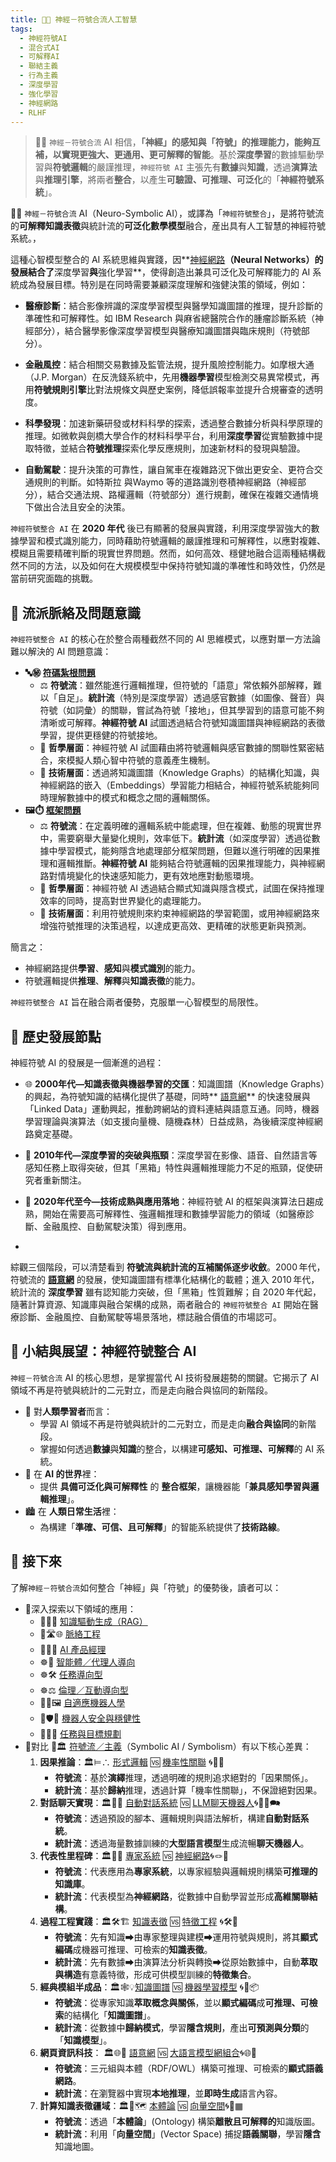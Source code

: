 ```yaml
---
title: 🎏🧠 神經－符號合流人工智慧
tags:
  - 神經符號AI
  - 混合式AI
  - 可解釋AI
  - 聯結主義
  - 行為主義
  - 深度學習
  - 強化學習
  - 神經網路
  - RLHF
---
```

> 🎏🧠 `神經－符號合流` AI 相信，**「神經」的感知與「符號」的推理能力，能夠互補，以實現更強大、更通用、更可解釋的智能**。基於**深度學習**的數據驅動學習與**符號邏輯**的嚴謹推理，`神經符號 AI` 主張先有**數據**與**知識**，透過**演算法**與**推理引擎**，將兩者**整合**，以產生**可驗證、可推理、可泛化**的「**神經符號系統**」。

🎏🧠 `神經－符號合流` AI（Neuro-Symbolic AI），或譯為「`神經符號整合`」，是將符號流的**可解釋知識表徵**與統計流的**可泛化數學模型**融合，産出具有人工智慧的神經符號系統。，

這種心智模型整合的 AI 系統思維與實踐，因**[神經網路](04-03-neural_networks.zh-hant)**（Neural Networks）的發展結合了**深度學習**與**強化學習**，使得創造出兼具可泛化及可解釋能力的 AI 系統成為發展目標。特別是在同時需要兼顧深度理解和強健決策的領域，例如：

- **醫療診斷**：結合影像辨識的深度學習模型與醫學知識圖譜的推理，提升診斷的準確性和可解釋性。如 IBM Research 與麻省總醫院合作的腫瘤診斷系統（神經部分），結合醫學影像深度學習模型與醫療知識圖譜與臨床規則（符號部分）。
    
- **金融風控**：結合相關交易數據及監管法規，提升風險控制能力。如摩根大通（J.P. Morgan）在反洗錢系統中，先用**機器學習**模型檢測交易異常模式，再用**符號規則引擎**比對法規條文與歷史案例，降低誤報率並提升合規審查的透明度。
    
- **科學發現**：加速新藥研發或材料科學的探索，透過整合數據分析與科學原理的推理。如微軟與劍橋大學合作的材料科學平台，利用**深度學習**從實驗數據中提取特徵，並結合**符號推理**探索化學反應規則，加速新材料的發現與驗證。
    
- **自動駕駛**：提升決策的可靠性，讓自駕車在複雜路況下做出更安全、更符合交通規則的判斷。如特斯拉 與Waymo 等的道路識別卷積神經網路（神經部分），結合交通法規、路權邏輯（符號部分）進行規劃，確保在複雜交通情境下做出合法且安全的決策。

`神經符號整合 AI` 在 **2020 年代** 後已有顯著的發展與實踐，利用深度學習強大的數據學習和模式識別能力，同時藉助符號邏輯的嚴謹推理和可解釋性，以應對複雜、模糊且需要精確判斷的現實世界問題。然而，如何高效、穩健地融合這兩種結構截然不同的方法，以及如何在大規模模型中保持符號知識的準確性和時效性，仍然是當前研究面臨的挑戰。


## 🎏 流派脈絡及問題意識

`神經符號整合 AI`  的核心在於整合兩種截然不同的 AI 思維模式，以應對單一方法論難以解決的 AI 問題意識：

- **🔤㊙️ [符碼紮根問題](01-03-Symbol_Grounding_Problem.zh-hant)**
    - ⚖️ **符號流**：雖然能進行邏輯推理，但符號的「語意」常依賴外部解釋，難以「自足」。**統計流**（特別是深度學習）透過感官數據（如圖像、聲音）與符號（如詞彙）的關聯，嘗試為符號「接地」，但其學習到的語意可能不夠清晰或可解釋。**神經符號 AI** 試圖透過結合符號知識圖譜與神經網路的表徵學習，提供更穩健的符號接地。
    - 🧠 **哲學層面**：神經符號 AI 試圖藉由將符號邏輯與感官數據的關聯性緊密結合，來模擬人類心智中符號的意義產生機制。
    - 🚧 **技術層面**：透過將知識圖譜（Knowledge Graphs）的結構化知識，與神經網路的嵌入（Embeddings）學習能力相結合，神經符號系統能夠同時理解數據中的模式和概念之間的邏輯關係。
- **🖼️⏱️ [框架問題](01-04-Frame_Problem.zh-hant)**
    - ⚖️ **符號流**：在定義明確的邏輯系統中能處理，但在複雜、動態的現實世界中，需要窮舉大量變化規則，效率低下。**統計流**（如深度學習）透過從數據中學習模式，能夠隱含地處理部分框架問題，但難以進行明確的因果推理和邏輯推斷。**神經符號 AI** 能夠結合符號邏輯的因果推理能力，與神經網路對情境變化的快速感知能力，更有效地應對動態環境。
    - 🧠 **哲學層面**：神經符號 AI 透過結合顯式知識與隱含模式，試圖在保持推理效率的同時，提高對世界變化的處理能力。
    - 🚧 **技術層面**：利用符號規則來約束神經網路的學習範圍，或用神經網路來增強符號推理的決策過程，以達成更高效、更精確的狀態更新與預測。

 簡言之：

- 神經網路提供**學習**、**感知**與**模式識別**的能力。
- 符號邏輯提供**推理**、**解釋**與**知識表徵**的能力。
    
`神經符號整合 AI` 旨在融合兩者優勢，克服單一心智模型的局限性。

## 📜 歷史發展節點

神經符號 AI 的發展是一個漸進的過程：

- 🌐 **2000年代—知識表徵與機器學習的交匯**：知識圖譜（Knowledge Graphs）的興起，為符號知識的結構化提供了基礎，同時** [語意網](03-06-semantic_web.zh-hant)** 的快速發展與「Linked Data」運動興起，推動跨網站的資料連結與語意互通。同時，機器學習理論與演算法（如支援向量機、隨機森林）日益成熟，為後續深度神經網路奠定基礎。
    
- 🧠 **2010年代—深度學習的突破與瓶頸**：深度學習在影像、語音、自然語言等感知任務上取得突破，但其「黑箱」特性與邏輯推理能力不足的瓶頸，促使研究者重新關注。
    
- 🚀 **2020年代至今—技術成熟與應用落地**：神經符號 AI 的框架與演算法日趨成熟，開始在需要高可解釋性、強邏輯推理和數據學習能力的領域（如醫療診斷、金融風控、自動駕駛決策）得到應用。
- 
綜觀三個階段，可以清楚看到 **符號流與統計流的互補關係逐步收斂**。2000 年代，符號流的 **[語意網](03-06-semantic_web.zh-hant)** 的發展，使知識圖譜有標準化結構化的載體；進入 2010 年代，統計流的 **深度學習** 雖有認知能力突破，但「黑箱」性質難解；自 2020 年代起，隨著計算資源、知識庫與融合架構的成熟，兩者融合的 `神經符號整合 AI` 開始在醫療診斷、金融風控、自動駕駛等場景落地，標誌融合價值的市場認可。

## 🏁 小結與展望：神經符號整合 AI

`神經－符號合流` AI 的核心思想，是掌握當代 AI 技術發展趨勢的關鍵。它揭示了 AI 領域不再是符號與統計的二元對立，而是走向融合與協同的新階段。

* 🤔 對**人類學習者**而言：
	- 學習 AI 領域不再是符號與統計的二元對立，而是走向**融合與協同**的新階段。
	- 掌握如何透過**數據**與**知識**的整合，以構建**可感知、可推理、可解釋**的 AI 系統。	
* 🤖 在 **AI 的世界**裡：
	- 提供 **具備可泛化與可解釋性** 的 **整合框架**，讓機器能「**兼具感知學習與邏輯推理**」。
* 🏙 在 **人類日常生活**裡：
	- 為構建「**準確、可信、且可解釋**」的智能系統提供了**技術路線**。

## 🔱 接下來

了解`神經－符號合流`如何整合「神經」與「符號」的優勢後，讀者可以：

- 🚦深入探索以下領域的應用：
	- 🌉🔗📝 [知識驅動生成（RAG）](10-04-retrieval_augmented_generation.zh-hant)
	- 🌉🛣🌐 [脈絡工程](10-05-context_engineering.zh-hant)
	- 🎁🚀🌱 [AI 產品經理](#sec-ai-pm)
	- ☸🤖 [智能體／代理人導向](05-03-oriented_agent.zh-hant)
	- ☸🛠 [任務導向型](05-04-oriented_task.zh-hant)
	- ☸⚖️ [倫理／互動導向型](05-05-oriented_ethics.zh-hant)
	- 🦾🔄🖼️ [自適應機器人學](08-03-adaptive_robotics.zh-hant)
	- 🦾🛡️🚨 [機器人安全與穩健性](08-05-robot_safety_and_robustness.zh-hant)
	- 🦾🧭🎯 [任務與目標規劃](08-06-robot_tasks_and_goals.zh-hant)
- 🚥對比 🎏🏛️ [符號流／主義](02-01-symbolic_ai.zh-hant)（Symbolic AI / Symbolism）有以下核心差異：
	1. **因果推論**：🏛️⊨∴ [形式邏輯](03-01-formal_logic.zh-hant) 🆚  [機率性關聯](04-01-probabilistic_association.zh-hant) 🌀🎲🌿
		*  **符號流**：基於**演繹**推理，透過明確的規則追求絕對的「因果關係」。
		*  **統計流**：基於**歸納**推理，透過計算「機率性關聯」，不保證絕對因果。
	2. **對話聊天實現**：🏛️🤖💬 [自動對話系統](03-02-automatic_dialogue_systems.zh-hant) 🆚  [LLM聊天機器人](04-02-llm_chatbots.zh-hant)🌀🧞‍♀️🗪
		*  **符號流**：透過預設的腳本、邏輯規則與語法解析，構建**自動對話系統**。
		*  **統計流**：透過海量數據訓練的**大型語言模型**生成流暢**聊天機器人**。
	3. **代表性里程碑**：🏛️🎁🧠 [專家系統](03-03-expert_systems.zh-hant) 🆚 [神經網路](04-03-neural_networks.zh-hant)🌀🪢🧠
		*  **符號流**：代表應用為**專家系統**，以專家經驗與邏輯規則構築**可推理的知識庫**。
		*  **統計流**：代表模型為**神經網路**，從數據中自動學習並形成**高維關聯結構**。
	4. **過程工程實踐**：🏛️🛠️🏗️ [知識表徵](03-04-knowledge_representation.zh-hant) 🆚 [特徵工程](04-04-feature_engineering.zh-hant) 🌀🛠️🤏
		*  **符號流**：先有知識➡由專家整理與建模➡運用符號與規則，將其**顯式編碼**成機器可推理、可檢索的**知識表徵**。
		*  **統計流**：先有數據➡由演算法分析與轉換➡從原始數據中，自動**萃取與構造**有意義特徵，形成可供模型訓練的**特徵集合**。
	5. **經典模組半成品**：🏛️🕸💡[知識圖譜](03-04-knowledge_representation.zh-hant) 🆚  [機器學習模型](04-05-machine_learning_models.zh-hant) 🌀🤖📦
		*  **符號流**：從專家知識**萃取概念與關係**，並以**顯式編碼**成**可推理、可檢索**的結構化「**知識圖譜**」。
		*  **統計流**：從數據中**歸納模式**，學習**隱含規則**，產出**可預測與分類**的「**知識模型**」。
	6. **網頁資訊科技**： 🏛️🌐🔗 [語意網](03-06-semantic_web.zh-hant) 🆚 [大語言模型網組合](04-06-llm_webassembly.zh-hant.md)🌀🌐🔗
		*  **符號流**：三元組與本體（RDF/OWL）構築可推理、可檢索的**顯式語義網路**。
		*  **統計流**：在瀏覽器中實現**本地推理**，並**即時生成**語言內容。
	7. **計算知識表徵疆域**：🏛️🌌🗺️ [本體論](03-07-ontology.zh-hant) 🆚 [向量空間](04-07-vector_space.zh-hant)🌀🌌▦
		*  **符號流**：透過「**本體論**」(Ontology) 構築**離散且可解釋的**知識版圖。
		*  **統計流**：利用「**向量空間**」(Vector Space) 捕捉**語義關聯**，學習**隱含**知識地圖。

